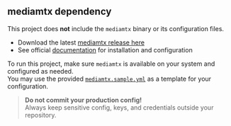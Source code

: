 ## mediamtx dependency

This project does **not** include the `mediamtx` binary or its configuration files.

- Download the latest [mediamtx release here](https://github.com/bluenviron/mediamtx/releases)
- See official [documentation](https://bluenviron.github.io/mediamtx) for installation and configuration

To run this project, make sure `mediamtx` is available on your system and configured as needed.  
You may use the provided [`mediamtx.sample.yml`](./mediamtx.sample.yml) as a template for your configuration.

> **Do not commit your production config!**  
> Always keep sensitive config, keys, and credentials outside your repository.
